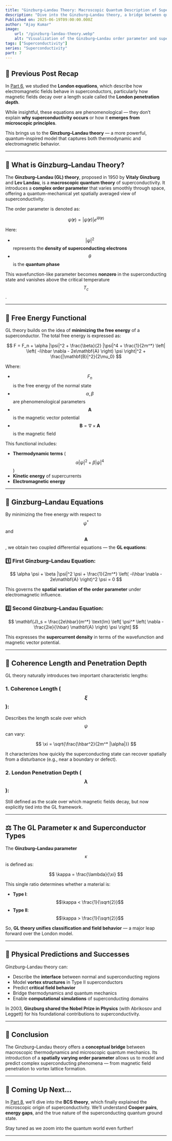 ```yaml
---
title: "Ginzburg–Landau Theory: Macroscopic Quantum Description of Superconductivity"
description: "Dive into the Ginzburg–Landau theory, a bridge between quantum mechanics and macroscopic superconducting behavior through the concept of an order parameter and energy minimization."
Published on: 2025-06-19T09:00:00.000Z
author: "Ajay Kumar"
image:
    url: "/ginzburg-landau-theory.webp"
    alt: "Visualization of the Ginzburg–Landau order parameter and superconducting coherence length"
tags: ["Superconductivity"]
series: "Superconductivity"
part: 7
---
```


## 🔁 Previous Post Recap

In [Part 6](/london-equations-superconductivity), we studied the **London equations**, which describe how electromagnetic fields behave in superconductors, particularly how magnetic fields decay over a length scale called the **London penetration depth**.

While insightful, these equations are phenomenological — they don’t explain **why superconductivity occurs** or how it **emerges from microscopic principles**.

This brings us to the **Ginzburg–Landau theory** — a more powerful, quantum-inspired model that captures both thermodynamic and electromagnetic behavior.

---

## 🌌 What is Ginzburg–Landau Theory?

The **Ginzburg–Landau (GL) theory**, proposed in 1950 by **Vitaly Ginzburg** and **Lev Landau**, is a **macroscopic quantum theory** of superconductivity. It introduces a **complex order parameter** that varies smoothly through space, offering a quantum-mechanical yet spatially averaged view of superconductivity.

The order parameter is denoted as:

$$
\psi(\mathbf{r}) = |\psi(\mathbf{r})| e^{i\theta(\mathbf{r})}
$$

Here:

-   $$|\psi|^2$$ represents the **density of superconducting electrons**
-   $$\theta$$ is the **quantum phase**

This wavefunction-like parameter becomes **nonzero** in the superconducting state and vanishes above the critical temperature $$T_c$$.

---

## 🧮 Free Energy Functional

GL theory builds on the idea of **minimizing the free energy** of a superconductor. The total free energy is expressed as:

$$
F = F_n + \alpha |\psi|^2 + \frac{\beta}{2} |\psi|^4 + \frac{1}{2m^*} \left| \left( -i\hbar \nabla - 2e\mathbf{A} \right) \psi \right|^2 + \frac{|\mathbf{B}|^2}{2\mu_0}
$$

Where:

-   $$F_n$$ is the free energy of the normal state
-   $$\alpha, \beta$$ are phenomenological parameters
-   $$\mathbf{A}$$ is the magnetic vector potential
-   $$\mathbf{B} = \nabla \times \mathbf{A}$$ is the magnetic field

This functional includes:

-   **Thermodynamic terms** ($$\alpha |\psi|^2 + \beta |\psi|^4$$)
-   **Kinetic energy** of supercurrents
-   **Electromagnetic energy**

---

## 🧾 Ginzburg–Landau Equations

By minimizing the free energy with respect to $$\psi^*$$ and $$\mathbf{A}$$, we obtain two coupled differential equations — the **GL equations**:

### 1️⃣ First Ginzburg–Landau Equation:

$$
\alpha \psi + \beta |\psi|^2 \psi + \frac{1}{2m^*} \left( -i\hbar \nabla - 2e\mathbf{A} \right)^2 \psi = 0
$$

This governs the **spatial variation of the order parameter** under electromagnetic influence.

### 2️⃣ Second Ginzburg–Landau Equation:

$$
\mathbf{J}_s = \frac{2e\hbar}{m^*} \text{Im} \left[ \psi^* \left( \nabla - \frac{2ie}{\hbar} \mathbf{A} \right) \psi \right]
$$

This expresses the **supercurrent density** in terms of the wavefunction and magnetic vector potential.

---

## 📏 Coherence Length and Penetration Depth

GL theory naturally introduces two important characteristic lengths:

### 1. **Coherence Length** ($$\xi$$):

Describes the length scale over which $$\psi$$ can vary:

$$
\xi = \sqrt{\frac{\hbar^2}{2m^* |\alpha|}}
$$

It characterizes how quickly the superconducting state can recover spatially from a disturbance (e.g., near a boundary or defect).

### 2. **London Penetration Depth** ($$\lambda$$):

Still defined as the scale over which magnetic fields decay, but now explicitly tied into the GL framework.

---

## ⚖️ The GL Parameter κ and Superconductor Types

The **Ginzburg–Landau parameter** $$\kappa$$ is defined as:

$$
\kappa = \frac{\lambda}{\xi}
$$

This single ratio determines whether a material is:

-   **Type I**: $$\kappa < \frac{1}{\sqrt{2}}$$
-   **Type II**: $$\kappa > \frac{1}{\sqrt{2}}$$

So, **GL theory unifies classification and field behavior** — a major leap forward over the London model.

---

## 🧪 Physical Predictions and Successes

Ginzburg–Landau theory can:

-   Describe the **interface** between normal and superconducting regions
-   Model **vortex structures** in Type II superconductors
-   Predict **critical field behavior**
-   Bridge thermodynamics and quantum mechanics
-   Enable **computational simulations** of superconducting domains

In 2003, **Ginzburg shared the Nobel Prize in Physics** (with Abrikosov and Leggett) for his foundational contributions to superconductivity.

---

## 📘 Conclusion

The Ginzburg–Landau theory offers a **conceptual bridge** between macroscopic thermodynamics and microscopic quantum mechanics. Its introduction of a **spatially varying order parameter** allows us to model and predict complex superconducting phenomena — from magnetic field penetration to vortex lattice formation.

---

## 🔮 Coming Up Next…

In [Part 8](/bcs-theory-cooper-pairs), we’ll dive into the **BCS theory**, which finally explained the microscopic origin of superconductivity. We’ll understand **Cooper pairs**, **energy gaps**, and the true nature of the superconducting quantum ground state.

Stay tuned as we zoom into the quantum world even further!

---
